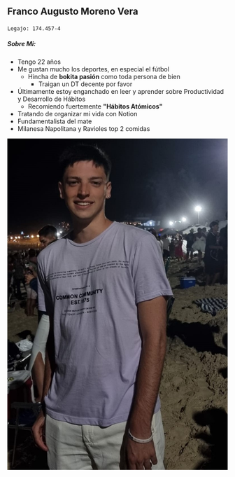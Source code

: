 ## Franco Augusto Moreno Vera
~~~
Legajo: 174.457-4 
~~~
##### Sobre Mi:
- Tengo 22 años
- Me gustan mucho los deportes, en especial el fútbol
    - Hincha de **bokita pasión** como toda persona de bien
        - Traigan un DT decente por favor
- Últimamente estoy enganchado en leer y aprender sobre Productividad y Desarrollo de Hábitos
  - Recomiendo fuertemente **"Hábitos Atómicos"**
- Tratando de organizar mi vida con Notion
- Fundamentalista del mate
- Milanesa Napolitana y Ravioles top 2 comidas

![Acá estaría mi foto](foto.jpeg)
